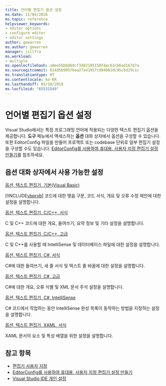 ```yaml
---
title: 언어별 편집기 옵션 설정
ms.date: 11/04/2016
ms.topic: reference
helpviewer_keywords:
- editor options
- configure editor
- editor settings
author: gewarren
ms.author: gewarren
manager: jillfra
ms.workload:
- multiple
ms.openlocfilehash: a9ee5bb8d69cf3482105150f4ec62cb6ad167d7a
ms.sourcegitcommit: 614d5b99576ea27a41957cd94062dc95cbd29c1c
ms.translationtype: HT
ms.contentlocale: ko-KR
ms.lasthandoff: 05/10/2019
ms.locfileid: "65531549"
---
```

# <a name="setting-language-specific-editor-options"></a>언어별 편집기 옵션 설정

Visual Studio에서는 특정 프로그래밍 언어에 적용되는 다양한 텍스트 편집기 옵션을 제공합니다. **도구** 메뉴에서 액세스하는 **옵션** 대화 상자에서 옵션을 구성할 수 있습니다. 또한 EditorConfig 파일을 만들어 프로젝트 또는 codebase 단위로 일부 편집기 설정을 구성할 수도 있습니다. [EditorConfig를 사용하여 휴대용, 사용자 지정 편집기 설정 만들기](../../ide/create-portable-custom-editor-options.md)를 참조하세요.

## <a name="settings-available-in-the-options-dialog-box"></a>옵션 대화 상자에서 사용 가능한 설정

 [옵션, 텍스트 편집기, 기본(Visual Basic)](../../ide/reference/options-text-editor-basic-visual-basic.md)

 [!INCLUDE[vbprvb](../../code-quality/includes/vbprvb_md.md)] 코드에 대한 맺음 구문, 코드 서식, 개요 및 오류 수정 제안에 대한 설정을 설명합니다.

 [옵션, 텍스트 편집기, C/C++, 서식](../../ide/reference/options-text-editor-c-cpp-formatting.md)

 C 및 C++ 코드에 대한 개요, 들여쓰기, 요약 정보 및 기타 설정을 설명합니다.

 [옵션, 텍스트 편집기, C/C++, 고급](../../ide/reference/options-text-editor-c-cpp-advanced.md)

 C 및 C++를 사용할 때 IntelliSense 및 데이터베이스 파일에 대한 설정을 설명합니다.

 [옵션, 텍스트 편집기, C#, 서식](../../ide/reference/options-text-editor-csharp-formatting.md)

 C#에 대한 들여쓰기, 새 줄 서식 및 텍스트 줄 바꿈에 대한 설정을 설명합니다.

 [옵션, 텍스트 편집기, C#, 고급](../../ide/reference/options-text-editor-csharp-advanced.md)

 C#에 대한 개요, 오류 식별 및 XML 문서 주석 설정을 설명합니다.

 [옵션, 텍스트 편집기, C#, IntelliSense](../../ide/reference/options-text-editor-csharp-intellisense.md)

 C# 코드에서 작업하는 동안 IntelliSense 완성 목록이 동작하는 방법을 지정하는 설정을 설명합니다.

 [옵션, 텍스트 편집기, XAML, 서식](../../ide/reference/options-text-editor-xaml-formatting.md)

 XAML 문서의 요소 및 특성 배열을 위한 설정을 설명합니다.

## <a name="see-also"></a>참고 항목

- [편집기 사용자 지정](../how-to-change-text-case-in-the-editor.md)
- [EditorConfig를 사용하여 휴대용, 사용자 지정 편집기 설정 만들기](../../ide/create-portable-custom-editor-options.md)
- [Visual Studio IDE 개인 설정](../../ide/personalizing-the-visual-studio-ide.md)